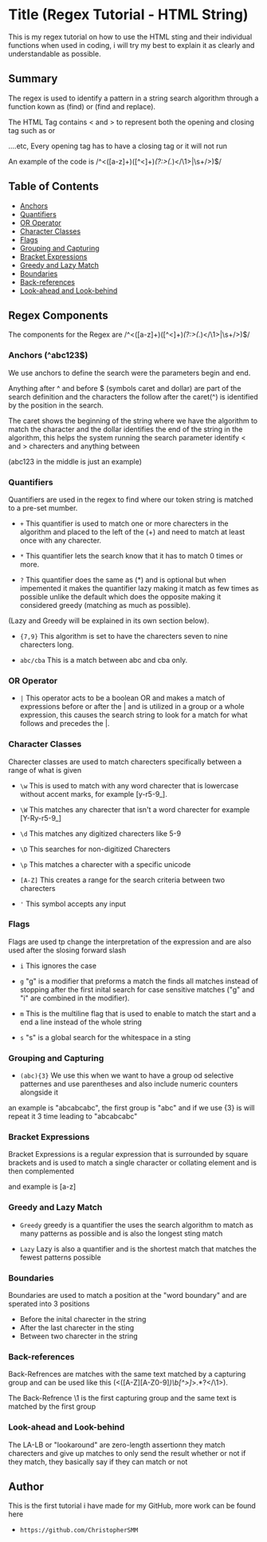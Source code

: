 # Title (Regex Tutorial - HTML String)

This is my regex tutorial on how to use the HTML sting and their individual functions when used in coding, i will try my best to explain it as clearly and understandable as possible.

## Summary

The regex is used to identify a pattern in a string search algorithm through a function kown as (find) or (find and replace).

The HTML Tag contains < and > to represent both the opening and closing tag such as <HTML> or <main>....etc, Every opening tag has to have a closing tag or it will not run 

An example of the code is /^<([a-z]+)([^<]+)*(?:>(.*)<\/\1>|\s+\/>)$/

## Table of Contents

- [Anchors](#anchors)
- [Quantifiers](#quantifiers)
- [OR Operator](#or-operator)
- [Character Classes](#character-classes)
- [Flags](#flags)
- [Grouping and Capturing](#grouping-and-capturing)
- [Bracket Expressions](#bracket-expressions)
- [Greedy and Lazy Match](#greedy-and-lazy-match)
- [Boundaries](#boundaries)
- [Back-references](#back-references)
- [Look-ahead and Look-behind](#look-ahead-and-look-behind)

## Regex Components
The components for the Regex are /^<([a-z]+)([^<]+)*(?:>(.*)<\/\1>|\s+\/>)$/
### Anchors (^abc123$)

We use anchors to define the search were the parameters begin and end.

Anything after ^ and before $ (symbols caret and dollar) are part of the search definition and the characters the follow after the caret(^) is identified by the position in the search.

The caret shows the beginning of the string where we have the algorithm to match the character and the dollar identifies the end of the string in the algorithm, this helps the system running the search parameter identify < and > charecters and anything between

(abc123 in the middle is just an example)

### Quantifiers

Quantifiers are used in the regex to find where our token string is matched to a pre-set mumber.

* `+`
This quantifier is used to match one or more charecters in the algorithm and placed to the left of the (+) and need to match at least once with any charecter.

* `*`
This quantifier lets the search know that it has to match 0 times or more.

* `?`
This quantifier does the same as (*) and is optional but when impemented it makes the quantifier lazy making it match as few times as possible unlike the default which does the opposite making it considered greedy (matching as much as possible).

(Lazy and Greedy will be explained in its own section below).

* `{7,9}`
This algorithm is set to have the charecters seven to nine charecters long.

* `abc/cba`
This is a match between abc and cba only.

### OR Operator

* `|`
This operator acts to be a boolean OR and makes a match of expressions before or after the | and is utilized in a group or a whole expression, this causes the search string to look for a match for what follows and precedes the |.

### Character Classes

Charecter classes are used to match charecters specifically between a range of what is given 

* `\w`
This is used to match with any word charecter that is lowercase without accent marks, for example [y-r5-9_].

* `\W`
This matches any charecter that isn't a word charecter for example [Y-Ry-r5-9_]

* `\d`
This matches any digitized charecters like 5-9

* `\D`
This searches for non-digitized Charecters

* `\p`
This matches a charecter with a specific unicode 

* `[A-Z]`
This creates a range for the search criteria between two charecters

* `'`
This symbol accepts any input
### Flags

Flags are used tp change the interpretation of the expression and are also used after the slosing forward slash

* `i`
This ignores the case

* `g`
"g" is a modifier that preforms a match the finds all matches instead of stopping after the first inital search for case sensitive matches ("g" and "i" are combined in the modifier).

* `m`
This is the multiline flag that is used to enable to match the start and a end a line instead of the whole string 

* `s`
"s" is a global search for the whitespace in a sting 
### Grouping and Capturing

* `(abc){3}`
We use this when we want to have a group od selective patternes and use parentheses and also include numeric counters alongside it

an example is "abcabcabc", the first group is "abc" and if we use {3} is will repeat it 3 time leading to "abcabcabc"

### Bracket Expressions

Bracket Expressions is a regular expression that is surrounded by square brackets and is used to match a single character or collating element and is then complemented

and example is [a-z]

### Greedy and Lazy Match

* `Greedy`
greedy is a quantifier the uses the search algorithm to match as many patterns as possible and is also the longest sting match

* `Lazy`
Lazy is also a quantifier and is the shortest match that matches the fewest patterns possible

### Boundaries

Boundaries are used to match a position at the "word boundary" and are sperated into 3 positions

* Before the inital charecter in the string 
* After the last charecter in the sting
* Between two charecter in the string 

### Back-references
Back-Refrences are matches with the same text matched by a capturing group and can be used like this (<([A-Z][A-Z0-9]*)\b[^>]*>.*?</\1>).

The Back-Refrence \1 is the first capturing group and the same text is matched by the first group
### Look-ahead and Look-behind

The LA-LB or "lookaround" are zero-length assertionn they match charecters and give up matches to only send the result whether or not if they match, they basically say if they can match or not

## Author

This is the first tutorial i have made for my GitHub, more work can be found here
* `https://github.com/ChristopherSMM`